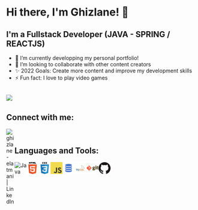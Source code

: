 # Hi there, I'm Ghizlane! 👋

<!--
**ghizlane-elatmani/ghizlane-elatmani** is a ✨ _special_ ✨ repository because its `README.md` (this file) appears on your GitHub profile.

Here are some ideas to get you started:
-->
## I'm a Fullstack Developer (JAVA - SPRING / REACTJS)
- 🔭 I’m currently developping my personal portfolio!
- 👯 I’m looking to collaborate with other content creators
- ✨ 2022 Goals: Create more content and improve my development skills
- ⚡ Fun fact: I love to play video games

<br />


<img src="https://github-readme-stats.vercel.app/api/top-langs/?username=ghizlane-elatmani&langs_count=8)](https://github.com/anuraghazra/github-readme-stats"/>





## Connect with me:
<!--
[<img align="left" alt="ghizlane-elatmani.com" width="22px" src="https://raw.githubusercontent.com/iconic/open-iconic/master/svg/globe.svg" />][website]
[<img align="left" alt="ghizlane-elatmani | YouTube" width="22px" src="https://cdn.jsdelivr.net/npm/simple-icons@v3/icons/youtube.svg" />][youtube]
[<img align="left" alt="ghizlane-elatmani | Twitter" width="22px" src="https://cdn.jsdelivr.net/npm/simple-icons@v3/icons/twitter.svg" />][twitter]
[<img align="left" alt="ghizlane-elatmani | LinkedIn" width="22px" src="https://cdn.jsdelivr.net/npm/simple-icons@v3/icons/linkedin.svg" />][linkedin]
[<img align="left" alt="ghizlane-elatmani | Instagram" width="22px" src="https://cdn.jsdelivr.net/npm/simple-icons@v3/icons/instagram.svg" />][instagram]
-->

[<img align="left" alt="ghizlane-elatmani | LinkedIn" width="22px" src="https://cdn.jsdelivr.net/npm/simple-icons@v3/icons/linkedin.svg" />][linkedin]

<br />

## Languages and Tools:
<img align="left" alt="Java" width="32px" src="https://raw.githubusercontent.com/jmnote/z-icons/master/svg/java.svg" />
<img align="left" alt="HTML5" width="32px" src="https://raw.githubusercontent.com/github/explore/80688e429a7d4ef2fca1e82350fe8e3517d3494d/topics/html/html.png" />
<img align="left" alt="CSS3" width="32px" src="https://raw.githubusercontent.com/github/explore/80688e429a7d4ef2fca1e82350fe8e3517d3494d/topics/css/css.png" />
<img align="left" alt="JavaScript" width="32px" src="https://raw.githubusercontent.com/github/explore/80688e429a7d4ef2fca1e82350fe8e3517d3494d/topics/javascript/javascript.png" />
<img align="left" alt="SQL" width="32px" src="https://raw.githubusercontent.com/github/explore/80688e429a7d4ef2fca1e82350fe8e3517d3494d/topics/sql/sql.png" />
<img align="left" alt="MySQL" width="32px" src="https://raw.githubusercontent.com/github/explore/80688e429a7d4ef2fca1e82350fe8e3517d3494d/topics/mysql/mysql.png" />
<img align="left" alt="Git" width="32px" src="https://raw.githubusercontent.com/github/explore/80688e429a7d4ef2fca1e82350fe8e3517d3494d/topics/git/git.png" />
<img align="left" alt="GitHub" width="32px" src="https://raw.githubusercontent.com/github/explore/78df643247d429f6cc873026c0622819ad797942/topics/github/github.png" />

[linkedin]: https://www.linkedin.com/in/ghizlane-el-atmani-a91732214/
